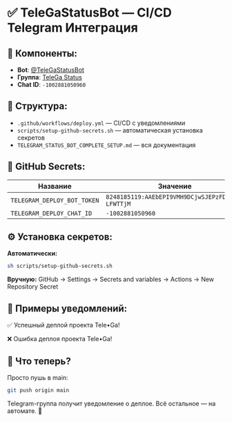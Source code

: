 # ✅ TeleGaStatusBot — CI/CD Telegram Интеграция

## 🧩 Компоненты:

- **Bot**: [@TeleGaStatusBot](https://t.me/TeleGaStatusBot)
- **Группа**: [TeleGa Status](https://t.me/+gztDCh5qT4g4OWI6)
- **Chat ID**: `-1002881050960`

## 📁 Структура:

- `.github/workflows/deploy.yml` — CI/CD с уведомлениями
- `scripts/setup-github-secrets.sh` — автоматическая установка секретов
- `TELEGRAM_STATUS_BOT_COMPLETE_SETUP.md` — вся документация

## 🔐 GitHub Secrets:

| Название                    | Значение                                         |
| --------------------------- | ------------------------------------------------ |
| `TELEGRAM_DEPLOY_BOT_TOKEN` | `8248185119:AAEbEPI9VMH9DCjwSJEPzFDJ55P-LFWTTjM` |
| `TELEGRAM_DEPLOY_CHAT_ID`   | `-1002881050960`                                 |

## ⚙️ Установка секретов:

**Автоматически:**

```bash
sh scripts/setup-github-secrets.sh
```

**Вручную:**
GitHub → Settings → Secrets and variables → Actions → New Repository Secret

## 🧪 Примеры уведомлений:

✅ Успешный деплой проекта Tele•Ga!

❌ Ошибка деплоя проекта Tele•Ga!

## 🎯 Что теперь?

Просто пушь в main:

```bash
git push origin main
```

Telegram-группа получит уведомление о деплое. Всё остальное — на автомате. 🚀
